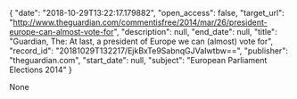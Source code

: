 {
  "date": "2018-10-29T13:22:17.179882", 
  "open_access": false, 
  "target_url": "http://www.theguardian.com/commentisfree/2014/mar/26/president-europe-can-almost-vote-for", 
  "description": null, 
  "end_date": null, 
  "title": "Guardian, The: At last, a president of Europe we can (almost) vote for", 
  "record_id": "20181029T132217/EjkBxTe9SabnqGJVaIwtbw==", 
  "publisher": "theguardian.com", 
  "start_date": null, 
  "subject": "European Parliament Elections 2014"
}

None